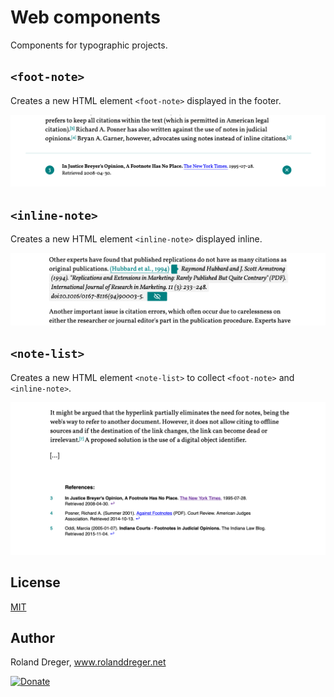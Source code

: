 # Web components

Components for typographic projects.

## `<foot-note>`
Creates a new HTML element `<foot-note>` displayed in the footer.

<img src="https://github.com/RolandDreger/web-components/raw/master/foot-note/foot-note_web_component.png" title="Footnote web component" alt="Screenshot foot-note web component">

## `<inline-note>`
Creates a new HTML element `<inline-note>` displayed inline.

<img src="https://github.com/RolandDreger/web-components/raw/master/inline-note/inline-note_web_component.png" title="Inline note web component" alt="Screenshot inline-note web component">

## `<note-list>`
Creates a new HTML element `<note-list>` to collect `<foot-note>` and `<inline-note>`.

<img src="https://github.com/RolandDreger/web-components/raw/master/note-list/note-list_web_component.png" title="Note list web component" alt="Screenshot note-list web component">

## License

[MIT](https://github.com/RolandDreger/web-components/blob/master/MIT-LICENSE.md)

## Author

Roland Dreger, www.rolanddreger.net


[![Donate](https://img.shields.io/badge/Donate-PayPal-green.svg)](https://www.paypal.com/cgi-bin/webscr?cmd=_donations&business=roland%2edreger%40a1%2enet&lc=AT&item_name=Roland%20Dreger%20%2f%20Donation%20for%20script%20development%20Kirby-Data-Importer&currency_code=EUR&bn=PP%2dDonationsBF%3abtn_donateCC_LG%2egif%3aNonHosted)
